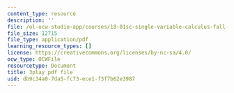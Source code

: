 ```yaml
---
content_type: resource
description: ''
file: /ol-ocw-studio-app/courses/18-01sc-single-variable-calculus-fall-2010/db9c34a07da5fc73ece1f3f7b62e3987_2y4tCiWbVRI.pdf
file_size: 12715
file_type: application/pdf
learning_resource_types: []
license: https://creativecommons.org/licenses/by-nc-sa/4.0/
ocw_type: OCWFile
resourcetype: Document
title: 3play pdf file
uid: db9c34a0-7da5-fc73-ece1-f3f7b62e3987
---
```

